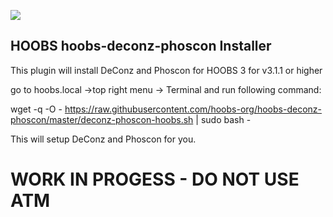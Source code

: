 ![](https://raw.githubusercontent.com/hoobs-org/HOOBS/master/docs/logo.png)
## HOOBS hoobs-deconz-phoscon Installer
This plugin will install DeConz and Phoscon for HOOBS 3 for v3.1.1 or higher

go to hoobs.local ->top right menu -> Terminal and run following command:

wget -q -O - https://raw.githubusercontent.com/hoobs-org/hoobs-deconz-phoscon/master/deconz-phoscon-hoobs.sh | sudo bash -

This will setup DeConz and Phoscon for you.


# WORK IN PROGESS - DO NOT USE ATM
